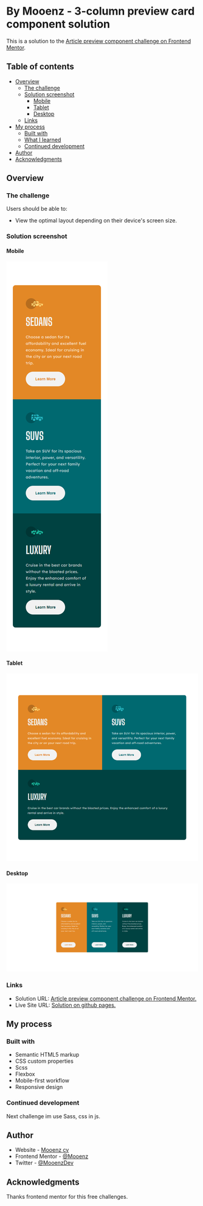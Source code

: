 # By Mooenz - 3-column preview card component solution

This is a solution to the [Article preview component challenge on Frontend Mentor](https://www.frontendmentor.io/challenges/3column-preview-card-component-pH92eAR2-).

## Table of contents

- [Overview](#overview)
  - [The challenge](#the-challenge)
  - [Solution screenshot](#solution-screenshot)
    - [Mobile](#nobile)
    - [Tablet](#tablet)
    - [Desktop](#desktop)
  - [Links](#links)
- [My process](#my-process)
  - [Built with](#built-with)
  - [What I learned](#what-i-learned)
  - [Continued development](#continued-development)
- [Author](#author)
- [Acknowledgments](#acknowledgments)

## Overview

### The challenge

Users should be able to:

- View the optimal layout depending on their device's screen size.

### Solution screenshot

#### Mobile

![Mobile](./solution-capture/mooenz-mobile-solution.png)

#### Tablet

![Tablet](./solution-capture/mooenz-tablet-solution.png)

#### Desktop

![Desktop](./solution-capture/mooenz-desktop-solution.png)

### Links

- Solution URL: [Article preview component challenge on Frontend Mentor.](https://www.frontendmentor.io/solutions/html-css-sass-flexbox-mobile-first-and-responsive-design-NUnDYtTzz)
- Live Site URL: [Solution on github pages.](https://mooenz.github.io/frontend-mentor-portafolio/3-column-preview-card-component-main/)

## My process

### Built with

- Semantic HTML5 markup
- CSS custom properties
- Scss
- Flexbox
- Mobile-first workflow
- Responsive design

### Continued development

Next challenge im use Sass, css in js.

## Author

- Website - [Mooenz cv](https://mooenz.github.io/curriculum-vitae/)
- Frontend Mentor - [@Mooenz](https://www.frontendmentor.io/profile/Mooenz)
- Twitter - [@MooenzDev](https://www.twitter.com/MooenzDev)

## Acknowledgments

Thanks frontend mentor for this free challenges.
